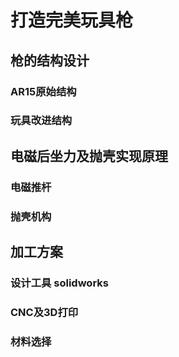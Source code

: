 # 打造完美玩具枪
## 枪的结构设计
### AR15原始结构
### 玩具改进结构
## 电磁后坐力及抛壳实现原理
### 电磁推杆
### 抛壳机构
## 加工方案
### 设计工具 solidworks
### CNC及3D打印
### 材料选择
